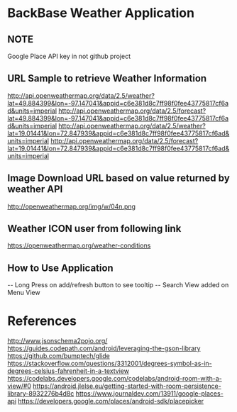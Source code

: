 # BackBase Weather Application

## NOTE
Google Place API key in not github project

URL Sample to retrieve Weather Information
-------------------------------------------
http://api.openweathermap.org/data/2.5/weather?lat=49.884399&lon=-97.147041&appid=c6e381d8c7ff98f0fee43775817cf6ad&units=imperial
http://api.openweathermap.org/data/2.5/forecast?lat=49.884399&lon=-97.147041&appid=c6e381d8c7ff98f0fee43775817cf6ad&units=imperial
http://api.openweathermap.org/data/2.5/weather?lat=19.01441&lon=72.847939&appid=c6e381d8c7ff98f0fee43775817cf6ad&units=imperial
http://api.openweathermap.org/data/2.5/forecast?lat=19.01441&lon=72.847939&appid=c6e381d8c7ff98f0fee43775817cf6ad&units=imperial

Image Download URL based on value returned by weather API
-----------------------------------------------------------
http://openweathermap.org/img/w/04n.png

Weather ICON user from following link
--------------------------------------
https://openweathermap.org/weather-conditions

How to Use Application
------------------------
-- Long Press on add/refresh button to see tooltip
-- Search View added on Menu View 

# References
http://www.jsonschema2pojo.org/
https://guides.codepath.com/android/leveraging-the-gson-library
https://github.com/bumptech/glide
https://stackoverflow.com/questions/3312001/degrees-symbol-as-in-degrees-celsius-fahrenheit-in-a-textview
https://codelabs.developers.google.com/codelabs/android-room-with-a-view/#0
https://android.jlelse.eu/getting-started-with-room-persistence-library-8932276b4d8c
https://www.journaldev.com/13911/google-places-api
https://developers.google.com/places/android-sdk/placepicker